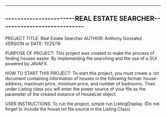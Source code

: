 -----------------------------------------------------------------------
-----------------------REAL ESTATE SEARCHER----------------------------
-----------------------------------------------------------------------

PROJECT TITLE: Real Estate Searcher
AUTHOR: Anthony Gonzalez
VERSION or DATE: 11/25/19

PURPOSE OF PROJECT:	This project was created to make the process of finding houses easier. By implementing file searching and the use of a GUI powered by JAVAFX.		


HOW TO START THIS PROJECT: To start this project, you must create a .txt document containing information of houses in the following format: house-address, maximum price, minimum price, and number of bedrooms. 
Then under Listing class you will enter the power source of your file as the parameter of the created instance of HouseList object.

USER INSTRUCTIONS:  To run the project, simple run ListingDisplay. (Do not forget to include the house.txt file source in the Listing Class)
